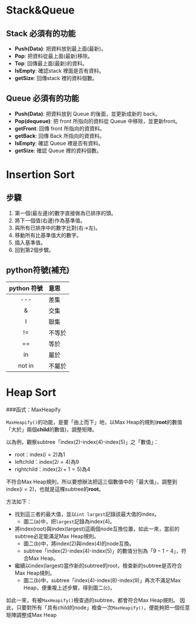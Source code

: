 # Stack&Queue

## Stack 必須有的功能
* **Push(Data)**: 把資料放到最上面(最新)。
* **Pop**: 把資料從最上面(最新)移除。
* **Top**: 回傳最上面(最新)的資料。
* **IsEmpty**: 確認stack 裡面是否有資料。
* **getSize**: 回傳stack 裡的資料個數。

## Queue 必須有的功能
* **Push(Data)**: 把資料放到 Queue 的後面，並更新成新的 back。
* **Pop(dequeue)**: 把 front 所指向的資料從 Queue 中移除，並更新front。
* **getFront**: 回傳 front 所指向的資資料。
* **getBack**: 回傳 Back 所指向的資資料。
* **IsEmpty**: 確認 Queue 裡是否有資料。
* **getSize**: 確認 Queue 裡的資料個數。

# Insertion Sort
## 步驟
1. 第一個(最左邊)的數字直接做為已排序的頭。
1. 將下一個值(右邊)作為基準值。
1. 與所有已排序中的數字比對(右->左)。
1. 移動所有比基準值大的數字。
1. 插入基準值。
1. 回到第2個步驟。
## python符號(補充)
|python 符號|意思|
|:-:|:-|
|---|差集|
|&|交集|
|I|聯集|
|!=|不等於|
|==|等於|
|in|屬於|
|not in|不屬於|

# Heap Sort
###函式：MaxHeapify

`MaxHeapify()`的功能，是要「由上而下」地，以Max Heap的規則(**root**的數值「大於」兩個**child**的數值)，調整矩陣。

以為例，觀察subtree「index($2$)-index($4$)-index($5$)」之「數值」：

* root：index($i=2$)為$1$
* leftchild：index($2i=4$)為$9$
* rightchild：index($2i+1=5$)為$4$

不符合Max Heap規則，所以要想辦法把這三個數值中的「最大值」，調整到index($i=2$)，也就是這棵subtree的**root**。

方法如下：

* 找到這三者的最大值，並以`int largest`記錄該最大值的index。
    * 圖二(a)中，把`largest`記錄為index($4$)。
* 將index(root)與index(largest)這兩個node互換位置，如此一來，當前的subtree必定能滿足Max Heap規則。
    * 圖二(b)中，將index($2$)與index($4$)的node互換。
    * subtree「index($2$)-index($4$)-index($5$)」的數值分別為「$9-1-4$」，符合Max Heap。
* 繼續以index(largest)當作新的subtree的root，檢查新的subtree是否符合Max Heap規則。
    * 圖二(b)中，subtree「index($4$)-index($8$)-index($9$)」再次不滿足Max Heap，便重複上述步驟，得到圖二(c)。

如此一來，有被`MaxHeapify()`檢查過的subtree，都會符合Max Heap規則。
因此，只要對所有「具有child的node」檢查一次`MaxHeapify()`，便能夠把一個任意矩陣調整成Max Heap
